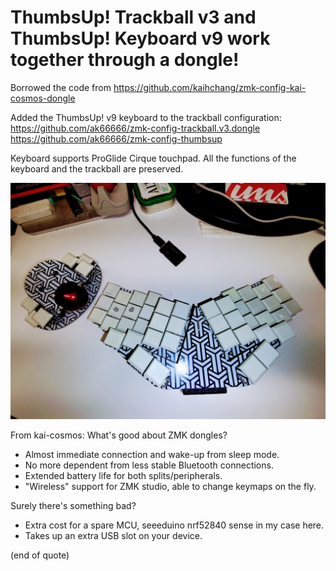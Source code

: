 # ThumbsUp! Trackball v3 and ThumbsUp! Keyboard v9 work together through a dongle!

Borrowed the code from https://github.com/kaihchang/zmk-config-kai-cosmos-dongle

Added the ThumbsUp! v9 keyboard to the trackball configuration:
https://github.com/ak66666/zmk-config-trackball.v3.dongle 
https://github.com/ak66666/zmk-config-thumbsup


Keyboard supports ProGlide Cirque touchpad. 
All the functions of the keyboard and the trackball are preserved.

![Photos](https://github.com/ak66666/zmk-config-trackball-v3-and-keyboard-v9.dongle/blob/main/photos/20250917_Keyboard_Trackball_Dongle.jpg)

From kai-cosmos:
What's good about ZMK dongles?<br/>
- Almost immediate connection and wake-up from sleep mode.<br/>
- No more dependent from less stable Bluetooth connections.<br/>
- Extended battery life for both splits/peripherals.<br/>
- "Wireless" support for ZMK studio, able to change keymaps on the fly.<br/>

Surely there's something bad?<br/>
- Extra cost for a spare MCU, seeeduino nrf52840 sense in my case here.<br/>
- Takes up an extra USB slot on your device.

(end of quote)
